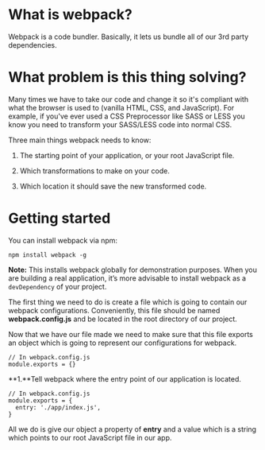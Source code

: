 # What is webpack?
Webpack is a code bundler. Basically, it lets us bundle all of our 3rd party dependencies. 

# What problem is this thing solving? 
Many times we have to take our code and change it so it's compliant with what the browser is used to (vanilla HTML, CSS, and JavaScript). For example, if you've ever used a CSS Preprocessor like SASS or LESS you know you need to transform your SASS/LESS code into normal CSS.

Three main things webpack needs to know: 

1) The starting point of your application, or your root JavaScript file.

2) Which transformations to make on your code.

3) Which location it should save the new transformed code.

# Getting started 

You can install webpack via npm:
```
npm install webpack -g
```

**Note:** This installs webpack globally for demonstration purposes. When you are building a real application, it’s more advisable to install webpack as a ```devDependency``` of your project.

The first thing we need to do is create a file which is going to contain our webpack configurations. Conveniently, this file should be named **webpack.config.js** and be located in the root directory of our project.

Now that we have our file made we need to make sure that this file exports an object which is going to represent our configurations for webpack.

```
// In webpack.config.js
module.exports = {}
```

**1.**Tell webpack where the entry point of our application is located. 
```
// In webpack.config.js
module.exports = {
  entry: './app/index.js',
}
```
All we do is give our object a property of **entry** and a value which is a string which points to our root JavaScript file in our app.


